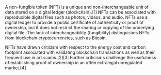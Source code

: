 A non-fungible token (NFT) is a unique and non-interchangeable unit of data stored on a digital ledger (blockchain).[1] NFTs can be associated with reproducible digital files such as photos, videos, and audio. NFTs use a digital ledger to provide a public certificate of authenticity or proof of ownership, but it does not restrict the sharing or copying of the underlying digital file. The lack of interchangeability (fungibility) distinguishes NFTs from blockchain cryptocurrencies, such as Bitcoin.

NFTs have drawn criticism with respect to the energy cost and carbon footprint associated with validating blockchain transactions as well as their frequent use in art scams.[2][3] Further criticisms challenge the usefulness of establishing proof of ownership in an often extralegal unregulated market.[4]